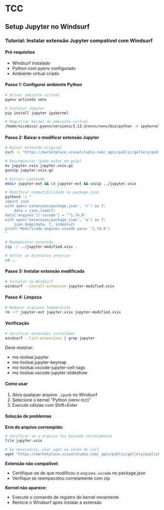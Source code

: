 # TCC

## Setup Jupyter no Windsurf

### Tutorial: Instalar extensão Jupyter compatível com Windsurf

#### Pré-requisitos
- Windsurf instalado
- Python com pyenv configurado
- Ambiente virtual criado

#### Passo 1: Configurar ambiente Python
```bash
# Ativar ambiente virtual
pyenv activate venv

# Instalar Jupyter
pip install jupyter ipykernel

# Registrar kernel do ambiente virtual
/home/nicobico/.pyenv/versions/3.13.3/envs/venv/bin/python -m ipykernel install --user --name=venv-tcc --display-name="Python (venv-tcc)"
```

#### Passo 2: Baixar e modificar extensão Jupyter

```bash
# Baixar extensão original
curl -L "https://marketplace.visualstudio.com/_apis/public/gallery/publishers/ms-toolsai/vsextensions/jupyter/latest/vspackage" -o jupyter.vsix

# Descompactar (pode estar em gzip)
mv jupyter.vsix jupyter.vsix.gz
gunzip jupyter.vsix.gz

# Extrair conteúdo
mkdir jupyter-ext && cd jupyter-ext && unzip ../jupyter.vsix

# Modificar compatibilidade no package.json
python3 -c "
import json
with open('extension/package.json', 'r') as f:
    data = json.load(f)
data['engines']['vscode'] = '^1.74.0'
with open('extension/package.json', 'w') as f:
    json.dump(data, f, indent=2)
print('Modificado engines.vscode para: ^1.74.0')
"

# Reempacotar extensão
zip -r ../jupyter-modified.vsix .

# Voltar ao diretório anterior
cd ..
```

#### Passo 3: Instalar extensão modificada
```bash
# Instalar no Windsurf
windsurf --install-extension jupyter-modified.vsix
```

#### Passo 4: Limpeza
```bash
# Remover arquivos temporários
rm -rf jupyter-ext jupyter.vsix jupyter-modified.vsix
```

#### Verificação
```bash
# Verificar extensões instaladas
windsurf --list-extensions | grep jupyter
```

Deve mostrar:
- ms-toolsai.jupyter
- ms-toolsai.jupyter-keymap
- ms-toolsai.vscode-jupyter-cell-tags
- ms-toolsai.vscode-jupyter-slideshow

#### Como usar
1. Abra qualquer arquivo `.ipynb` no Windsurf
2. Selecione o kernel "Python (venv-tcc)"
3. Execute células com Shift+Enter

#### Solução de problemas

**Erro de arquivo corrompido:**
```bash
# Verificar se o arquivo foi baixado corretamente
file jupyter.vsix

# Se necessário, usar wget ao invés de curl
wget "https://marketplace.visualstudio.com/_apis/public/gallery/publishers/ms-toolsai/vsextensions/jupyter/latest/vspackage" -O jupyter.vsix
```

**Extensão não compatível:**
- Certifique-se de que modificou o `engines.vscode` no package.json
- Verifique se reempacotou corretamente com zip

**Kernel não aparece:**
- Execute o comando de registro do kernel novamente
- Reinicie o Windsurf após instalar a extensão